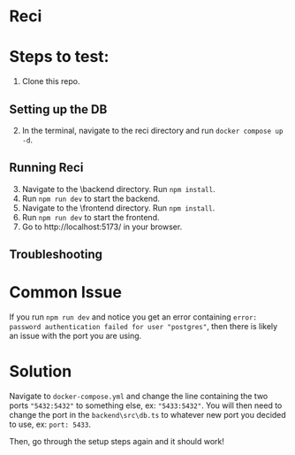 # Reci

# Steps to test:

1. Clone this repo.

## Setting up the DB
2. In the terminal, navigate to the reci directory and run `docker compose up -d`.

## Running Reci
3. Navigate to the \backend directory. Run `npm install`. 
4. Run `npm run dev` to start the backend.
5. Navigate to the \frontend directory. Run `npm install`.
6. Run `npm run dev` to start the frontend. 
7. Go to http://localhost:5173/ in your browser.

## Troubleshooting

# Common Issue

If you run `npm run dev` and notice you get an error containing `error: password authentication failed for user "postgres"`, then there is likely an issue with the port you are using.

# Solution

Navigate to `docker-compose.yml` and change the line containing the two ports `"5432:5432"` to something else, ex: `"5433:5432"`. You will then need to change the port in the `backend\src\db.ts` to whatever new port you decided to use, ex: `port: 5433`.

Then, go through the setup steps again and it should work!